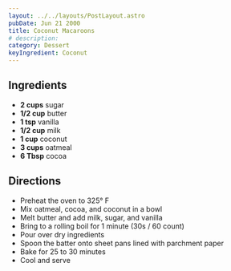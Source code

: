 ```yaml
---
layout: ../../layouts/PostLayout.astro
pubDate: Jun 21 2000
title: Coconut Macaroons
# description:
category: Dessert
keyIngredient: Coconut
---
```


## Ingredients
- **2 cups** sugar
- **1/2 cup** butter
- **1 tsp** vanilla
- **1/2 cup** milk
- **1 cup** coconut
- **3 cups** oatmeal
- **6 Tbsp** cocoa

## Directions
- Preheat the oven to 325° F
- Mix oatmeal, cocoa, and coconut in a bowl
- Melt butter and add milk, sugar, and vanilla
- Bring to a rolling boil for 1 minute (30s / 60 count)
- Pour over dry ingredients
- Spoon the batter onto sheet pans lined with parchment paper
- Bake for 25 to 30 minutes
- Cool and serve
